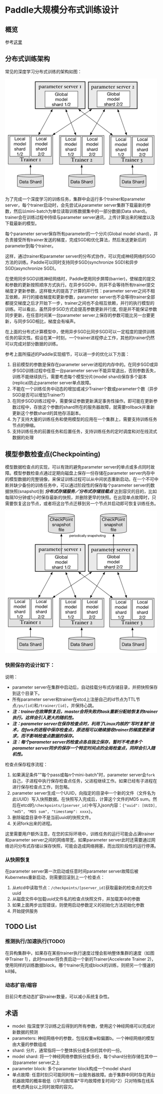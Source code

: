 # Paddle大规模分布式训练设计

## 概览
参考[这里](./README.md)

## 分布式训练架构

常见的深度学习分布式训练的架构如图：

<img src="src/trainer.png" width="500"/>

为了完成一个深度学习的训练任务，集群中会运行多个trainer和parameter server，每个trainer启动时，会先尝试从parameter server集群下载最新的参数，然后以mini-batch为单位读取训练数据集中的一部分数据(Data shard)。trainer会在训练过程中持续与parameter server通讯，上传计算出来的梯度以及下载最新的模型。

每个parameter server保存所有parameter的一个分片(Global model shard)，并负责接受所有trainer发送的梯度，完成SGD和优化算法，然后发送更新后的parameter到每个trainer。

这样，通过trainer和parameter server的分布式协作，可以完成神经网络的SGD方法的训练。Paddle可以同时支持同步SGD(synchronize SGD)和异步SGD(asynchronize SGD)。

在使用同步SGD训练神经网络时，Paddle使用同步屏障(barrier)，使梯度的提交和参数的更新按照顺序方式执行。在异步SGD中，则并不会等待所有trainer提交梯度才更新参数，这样极大的提高了计算的并行性：parameter server之间不相互依赖，并行的接收梯度和更新参数，parameter server也不会等待trainer全部都提交梯度之后才开始下一步，trainer之间也不会相互依赖，并行的执行模型的训练。可以看出，虽然异步SGD方式会提高参数更新并行度, 但是并不能保证参数同步更新，在任意时间某一台parameter server上保存的参数可能比另一台要更新，与同步SGD相比，梯度会有噪声。

在上面的分布式计算模型中，使用异步SGD比同步SGD可以一定程度的提供训练任务的容灾性。假设在某一时刻，一个trainer进程停止工作，其他的trainer仍然可以完成对部分数据的训练。

参考上面所描述的Paddle实现细节，可以进一步的优化以下方面：
1. 目前模型的参数是保存在parameter server进程的内存中的。在同步SGD或异步SGD训练过程中任意一台parameter server不能异常退出，否则参数丢失，训练不能继续执行。需要考虑每个模型分片(model shard)保存多个副本(replica)防止parameter server单点故障。
1. 不能在一个训练任务中动态的增加或减少Trainer个数或parameter个数（异步SGD是否可以增加Trainer?）
1. 在同步SGD训练过程中，需要保证参数更新满足事务性操作。即可能在更新参数过程中，存放这个参数的shard所在的服务器故障，就需要rollback并重新更新这个参数shard的其他存活副本。
1. 为了支持大量的训练任务和使用模型的应用在一个集群上，需要支持训练任务节点的伸缩。
1. 支持训练任务的前置任务和后置任务，支持训练任务的定时调度和对在线流式数据的处理

## 模型参数检查点(Checkpointing)
模型数据检查点的实现，可以有效的避免parameter server的单点或多点同时故障。模型参数检查点通过定期向磁盘上保存一份存储在parameter server内存中的模型数据的完整镜像，来保证训练过程可以从中间状态重新启动。在一个不可中断并缺少备份的训练任务中，可以通过阶段性的保存每个parameter server的数据快照(snapshot)到 ***分布式存储服务／分布式存储挂载点*** 达到容灾的目的，比如每隔10分钟或1小时保存最新的快照，并删除更早的快照。在出现单点故障时，只需要恢复这台节点，或者将这台节点迁移到另一个节点并启动即可恢复训练任务。

<img src="src/checkpointing.png" width="500"/>

### 快照保存的设计如下：

说明：

* parameter server在集群中启动后，自动挂载分布式存储目录，并把快照保存到这个目录下。
* 所有parameter server和trainer在etcd上注册自己的id节点为TTL节点`/ps/[id]`和`/trainer/[id]`，并保持心跳。
* ***注：trainer在故障恢复后，master会将失败的task重新分配给恢复的trainer执行。这样会引入更大的随机性。***
* ***注：parameter server在保存检查点时，利用了Linux内核的“写时复制”技术，在fork的进程中保存检查点，原进程可以继续接收trainer的梯度更新请求，而不影响检查点数据的保存。***
* ***注：每个parameter server的检查点各自独立保存，暂时不考虑多个parameter server同步的保存一个特定时间点的全局检查点，同样会引入随机性。***


检查点保存程序流程：

1. 如果满足条件""每个pass或每n个mini-batch"时，parameter server会`fork`自己，子进程中执行保存检查点任务，父进程继续工作。如果已经有子进程在进行保存检查点工作，则忽略。
2. parameter server生成一个UUID，向指定的目录中一个新的文件（文件名为此UUID）写入快照数据。在快照写入完成后，计算这个文件的MD5 sum。然后在etcd的`/checkpoints/[pserver_id]`中写入json内容：`{"uuid": [UUID], "md5", "MD5 sum", "timestamp": xxxx}`。
3. 删除磁盘目录中不是当前uuid的快照文件。
4. 关闭fork出来的进程。

这里需要用户额外注意，在您的实际环境中，训练任务的运行可能会占满trainer和parameter server之间的网络带宽，如果parameter server此时还需要通过网络访问分布式存储以保存快照，可能会造成网络拥塞，而出现阶段性的运行停滞。

### 从快照恢复

在parameter server第一次启动或任意时间parameter server故障后被Kubernetes重新启动，则需要回滚到上一个检查点：

  1. 从etcd中读取节点：`/checkpoints/[pserver_id]`获取最新的检查点的文件uuid
  1. 从磁盘文件中加载uuid文件名的检查点快照文件，并加载其中的参数
  1. 如果上面两步出现错误，则使用启动参数定义的初始化方法初始化参数
  1. 开始提供服务

## TODO List
### 推测执行/加速执行(TODO)
在异构集群中，如果存在某些trainer执行速度过慢会影响整体集群的速度（如图中Trainer 1），此时master将负责启动一个新的Trainer(Accelerate Trainer 2)，使用同样的训练数据block。哪个trainer先完成block的训练，则把另一个慢速的kill掉。

### 动态扩容/缩容
目前只考虑动态扩容trainer数量，可以减小系统复杂性。

## 术语
* model: 指深度学习训练之后得到的所有参数，使用这个神经网络可以完成对新数据的预测
* parameters: 神经网络中的参数，包括权重w和偏置b。一个神经网络的模型由大量的参数组成
* shard: 分片，通常指将一个整体拆分成多份的其中的一份。
* model shard: 将一个神经网络参数拆分成多份，每个shard分别存储在其中一台parameter server之上
* parameter block: 多个parameter block构成一个model shard
* 单点故障: 任意时刻只可能同时有一台服务器故障。由于集群中同时存在两台机器故障的概率极低（(平均故障率*平均故障修复时间)^2）只对特殊在线系统考虑两台以上同时故障的容灾。
